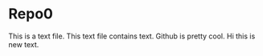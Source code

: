 # Repo0
This is a text file. 
This text file contains text.
Github is pretty cool.
Hi this is new text.